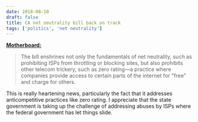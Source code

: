 ```yaml
---
date: 2018-08-10
draft: false
title: CA net neutrality bill back on track
tags: ['politics', 'net neutrality']
---
```


**[Motherboard:](https://motherboard.vice.com/en_us/article/mb4x8y/californias-net-neutrality-bill-is-back-from-the-dead-with-the-help-of-its-biggest-detractor)**

> The bill enshrines not only the fundamentals of net neutrality, such as prohibiting ISPs from throttling or blocking sites, but also prohibits other telecom trickery, such as zero rating—a practice where companies provide access to certain parts of the internet for "free" and charge for others.<!-- excerpt -->

This is really heartening news, particularly the fact that it addresses anticompetitive practices like zero rating. I appreciate that the state government is taking up the challenge of addressing abuses by ISPs where the federal government has let things slide.
